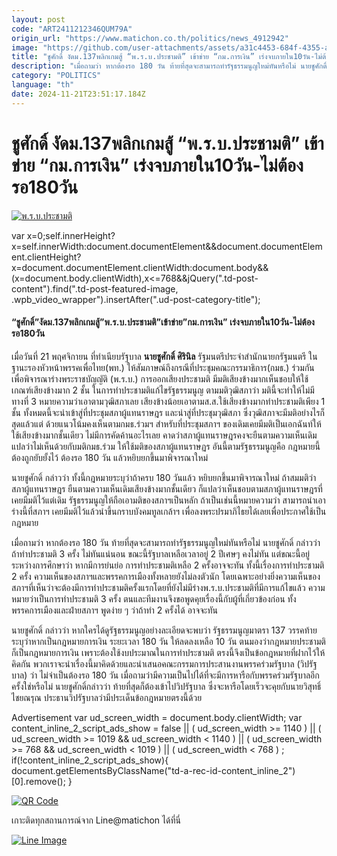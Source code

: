 ```yaml
---
layout: post
code: "ART2411212346QUM79A"
origin_url: "https://www.matichon.co.th/politics/news_4912942"
image: "https://github.com/user-attachments/assets/a31c4453-684f-4355-ae80-926c55433287"
title: "ชูศักดิ์ งัดม.137พลิกเกมสู้ “พ.ร.บ.ประชามติ” เข้าข่าย “กม.การเงิน” เร่งจบภายใน10วัน-ไม่ต้องรอ180วัน"
description: "เมื่อถามว่า หากต้องรอ 180 วัน ท้ายที่สุดจะสามารถทำรัฐธรรมนูญใหม่ทันหรือไม่ นายชูศักดิ์ กล่าวว่า ถ้าทำประชามติ 3 ครั้ง ไม่ทันแน่นอน ขณะนี้รัฐบาลเหลือเวลาอยู่ 2"
category: "POLITICS"
language: "th"
date: 2024-11-21T23:51:17.184Z
---
```


# ชูศักดิ์ งัดม.137พลิกเกมสู้ “พ.ร.บ.ประชามติ” เข้าข่าย “กม.การเงิน” เร่งจบภายใน10วัน-ไม่ต้องรอ180วัน

[![พ.ร.บ.ประชามติ](https://www.matichon.co.th/wp-content/uploads/2024/11/chusakk1.jpg "chusakk1")](https://www.matichon.co.th/wp-content/uploads/2024/11/chusakk1.jpg)

var x=0;self.innerHeight?x=self.innerWidth:document.documentElement&&document.documentElement.clientHeight?x=document.documentElement.clientWidth:document.body&&(x=document.body.clientWidth),x<=768&&jQuery(".td-post-content").find(".td-post-featured-image, .wpb\_video\_wrapper").insertAfter(".ud-post-category-title");

#### **“ชูศักดิ์”งัดม.137พลิกเกมสู้”พ.ร.บ.ประชามติ”เข้าข่าย”กม.การเงิน” เร่งจบภายใน10วัน-ไม่ต้องรอ180วัน**

เมื่อวันที่ 21 พฤศจิกายน ที่ทำเนียบรัฐบาล **นายชูศักดิ์ ศิรินิล** รัฐมนตรีประจำสำนักนายกรัฐมนตรี ในฐานะรองหัวหน้าพรรคเพื่อไทย(พท.) ให้สัมภาษณ์ถึงกรณีที่ประชุมคณะกรรมาธิการ(กมธ.) ร่วมกันเพื่อพิจารณาร่างพระราชบัญญัติ (พ.ร.บ.) การออกเสียงประชามติ มีมติเสียงข้างมากเห็นชอบให้ใช้เกณฑ์เสียงข้างมาก 2 ชั้น ในการทำประชามติแก้ไขรัฐธรรมนูญ ตามมติวุฒิสภาว่า มตินี้จะทำให้ไม่มีทางที่ 3 หมายความว่าเอาตามวุฒิสภาเลย เสียงข้างน้อยเอาตามส.ส.ใช้เสียงข้างมากทำประชามติเพียง 1 ชั้น ทั้งหมดนี้จะนำเข้าสู่ที่ประชุมสภาผู้แทนราษฎร และนำสู่ที่ประชุมวุฒิสภา ซึ่งวุฒิสภาจะมีมติอย่างไรก็สุดแล้วแต่ ด้วยแนวโน้มคงเห็นตามกมธ.ร่วมฯ สำหรับที่ประชุมสภาฯ ของเดิมเคยมีมติเป็นเอกฉันท์ให้ใช้เสียงข้างมากชั้นเดียว ไม่มีการคัดค้านอะไรเลย คาดว่าสภาผู้แทนราษฎรคงจะยืนตามความเห็นเดิม แปลว่าไม่เห็นด้วยกับมติกมธ.ร่วม ให้ใช้มติของสภาผู้แทนราษฏร อันนี้ตามรัฐธรรมนูญคือ กฎหมายนี้ต้องถูกยับยั้งไว้ ต้องรอ 180 วัน แล้วหยิบยกขึ้นมาพิจารณาใหม่

นายชูศักดิ์ กล่าวว่า ทั้งนี้กฎหมายระบุว่าถ้าครบ 180 วันแล้ว หยิบยกขึ้นมาพิจารณาใหม่ ถ้าสมมติว่าสภาผู้แทนราษฎร ยืนตามความเห็นเดิมเสียงข้างมากชั้นเดียว ก็แปลว่าเห็นชอบตามสภาผู้แทนราษฎรที่เคยมีมติไว้แต่เดิม รัฐธรรมนูญให้ถือเอามติของสภาฯเป็นหลัก ถ้าเป็นเช่นนี้หมายความว่า สามารถนำเอาร่างนี้ที่สภาฯ เคยมีมติไว้แล้วนำขึ้นกราบบังคมทูลเกล้าฯ เพื่อลงพระปรมาภิไธยได้เลยเพื่อประกาศใช้เป็นกฎหมาย

เมื่อถามว่า หากต้องรอ 180 วัน ท้ายที่สุดจะสามารถทำรัฐธรรมนูญใหม่ทันหรือไม่ นายชูศักดิ์ กล่าวว่า ถ้าทำประชามติ 3 ครั้ง ไม่ทันแน่นอน ขณะนี้รัฐบาลเหลือเวลาอยู่ 2 ปีเศษๆ คงไม่ทัน แต่ขณะนี้อยู่ระหว่างการศึกษาว่า หากมีการย่นย่อ การทำประชามติเหลือ 2 ครั้งอาจจะทัน ทั้งนี้เรื่องการทำประชามติ 2 ครั้ง ความเห็นของสภาฯและพรรคการเมืองทั้งหลายยังไม่ลงตัวนัก โดยเฉพาะอย่างยิ่งความเห็นของสภาฯที่เห็นว่าจะต้องมีการทำประชามติครั้งแรกโดยที่ยังไม่มีร่างพ.ร.บ.ประชามติที่มีการแก้ไขแล้ว ความหมายว่าเป็นการทำประชามติ 3 ครั้ง ตนและทีมงานจึงขอพูดคุยเรื่องนี้กับผู้ที่เกี่ยวข้องก่อน ทั้งพรรคการเมืองและฝ่ายสภาฯ พูดง่าย ๆ ว่าถ้าทำ 2 ครั้งได้ อาจจะทัน

นายชูศักดิ์ กล่าวว่า หากใครได้ดูรัฐธรรมนูญอย่างละเอียดจะพบว่า รัฐธรรมนูญมาตรา 137 วรรคท้าย ระบุว่าหากเป็นกฎหมายการเงิน ระยะเวลา 180 วัน ให้ลดลงเหลือ 10 วัน ตนมองว่ากฎหมายประชามติก็เป็นกฎหมายการเงิน เพราะต้องใช้งบประมาณในการทำประชามติ ตรงนี้จึงเป็นข้อกฎหมายที่ฝากไว้ให้คิดกัน พวกเราจะนำเรื่องนี้มาคิดด้วยและนำเสนอคณะกรรมการประสานงานพรรคร่วมรัฐบาล (วิปรัฐบาล) ว่า ไม่จำเป็นต้องรอ 180 วัน เมื่อถามว่ามีความเป็นไปได้ที่จะมีการหารือกับพรรคร่วมรัฐบาลอีกครั้งใช่หรือไม่ นายชูศักดิ์กล่าวว่า ท้ายที่สุดก็ต้องเข้าไปวิปรัฐบาล ซึ่งจะหารือโดยเร็วจะคุยกับนายวิสุทธิ์ ไชยณรุณ ประธานวิปรัฐบาลว่ามีประเด็นข้อกฎหมายตรงนี้ด้วย

Advertisement var ud\_screen\_width = document.body.clientWidth; var content\_inline\_2\_script\_ads\_show = false || ( ud\_screen\_width >= 1140 ) || ( ud\_screen\_width >= 1019 && ud\_screen\_width < 1140 ) || ( ud\_screen\_width >= 768 && ud\_screen\_width < 1019 ) || ( ud\_screen\_width < 768 ) ; if(!content\_inline\_2\_script\_ads\_show){ document.getElementsByClassName("td-a-rec-id-content\_inline\_2")\[0\].remove(); }

[![QR Code](https://www.matichon.co.th/wp-content/uploads/2023/07/wob1371z.jpg)](https://lin.ee/ht0nDxX)

เกาะติดทุกสถานการณ์จาก Line@matichon ได้ที่นี่

[![Line Image](https://www.matichon.co.th/wp-content/uploads/2023/07/th.png)](https://lin.ee/ht0nDxX)